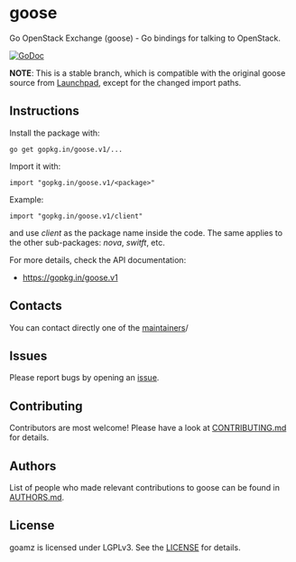 goose
=====

Go OpenStack Exchange (goose) - Go bindings for talking to OpenStack.

[![GoDoc](https://godoc.org/gopkg.in/goose.v1?status.png)](http://godoc.org/gopkg.in/goose.v1)

**NOTE**: This is a stable branch, which is compatible with the original goose source from [Launchpad](https://launchpad.net/goose/trunk), except for the changed import paths.

Instructions
------------

Install the package with:

    go get gopkg.in/goose.v1/...

Import it with:

    import "gopkg.in/goose.v1/<package>"

Example:

    import "gopkg.in/goose.v1/client"

and use _client_ as the package name inside the code.
The same applies to the other sub-packages: _nova_, _switft_, etc.

For more details, check the API documentation:

* https://gopkg.in/goose.v1

Contacts
--------

You can contact directly one of the [maintainers](https://github.com/orgs/go-goose/people)/

Issues
------

Please report bugs by opening an [issue](https://github.com/go-goose/goose/issues).

Contributing
------------

Contributors are most welcome!
Please have a look at [CONTRIBUTING.md](CONTRIBUTING.md) for details.

Authors
-------

List of people who made relevant contributions to goose can be found in [AUTHORS.md](AUTHORS.md).

License
-------

goamz is licensed under LGPLv3. See the [LICENSE](LICENSE) for details.
